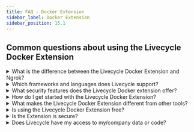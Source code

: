 ```yaml
---
title: FAQ - Docker Extension
sidebar_label: Docker Extension
sidebar_position: 15.1
---
```


## Common questions about using the Livecycle Docker Extension

<details>
  <summary>What is the difference between the Livecycle Docker Extension and Ngrok?</summary>

  The Livecycle Docker Extension is integrated with Docker and provides a smoother experience for Docker users.
  Consistent URLs, private environments, organizations, and Google/Github authentication are supported out of the box.
  The Livecycle dashboard provides debugging capabilities that include log inspection, shell access, and container inspection.
  Lastly, integration with the Preevy CLI allows you to create preview environments for Pull Requests - remote ephemeral environments that can be used when your development machine is offline.
</details>

<details>
  <summary>Which frameworks and languages does Livecycle support?</summary>

  Livecycle is language and framework agnostic. It works with anything that runs in a Docker container.
</details>

<details>
  <summary>What security features does the Livecycle Docker extension offer?</summary>

  The Livecycle Docker Extension uses a secure <a href="https://livecycle.io/blogs/preevy-proxy-service-2/" target="_blank">SSH tunnel</a> to expose your local development environment using Livecycle's tunnel server, which is only accessible using HTTPS.

  You can enable private URLs to restrict access to your environment.
</details>

<details>
  <summary>How do I get started with the Livecycle Docker Extension?</summary>

  You can get started with the Livecycle Docker Extension by following the steps in the Getting Started section of this document.
</details>

<details>
  <summary>What makes the Livecycle Docker Extension different from other tools?</summary>

  Livecycle Docker extension is integrated with the Preevy CLI and the Livecycle managed service.
  Using the Preevy CLI, you can provision remote ephemeral environments that can be used in addition to sharing local environments.
  This functionality can also be used in your CI pipeline to provision preview environments for Pull Requests.
  The Livecycle managed service adds additional layers of management, collaboration, review, and debugging on top of shared environments.
</details>

<details>
  <summary>Is using the Livecycle Docker Extension free?</summary>

  Yes, the Livecycle Docker Extension is free to use.
  </details>

  <details>
  <summary>Is the Extension is secure?</summary>

  Yes, the Livecycle Docker Extension is secure. We use industry-standard SSH tunneling to expose your local development environment using Livecycle's tunnel server, which is only accessible using HTTPS.
  </details>

  <details>
  <summary>Does Livecycle have my access to my/company data or code?</summary>

  No, Livecycle does not have access to your data or code. We just do tunneling. The building and running of your code is done on your machine or cloud.

<details>
  <summary>How do I get support for the Livecycle Docker Extension?</summary>

  Join the <a href="https://community.livecycle.io" target="_blank">Livecycle Community</a> on Slack to get support for the Livecycle Docker Extension.
</details>
